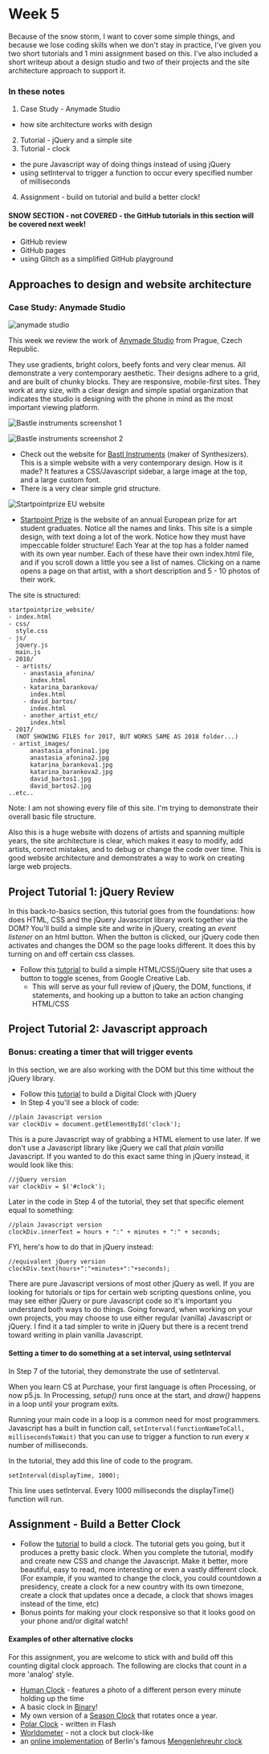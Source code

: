 # Week 5

Because of the snow storm, I want to cover some simple things, and because we lose coding skills when we don't stay in practice, I've given you two short tutorials and 1 mini assignment based on this. I've also included a short writeup about a design studio and two of their projects and the site architecture approach to support it.

### In these notes

1. Case Study - Anymade Studio
 - how site architecture works with design
2. Tutorial - jQuery and a simple site
3. Tutorial - clock
 - the pure Javascript way of doing things instead of using jQuery
 - using setInterval to trigger a function to occur every specified number of milliseconds
4. Assignment - build on tutorial and build a better clock!

#### SNOW SECTION - not COVERED - the GitHub tutorials in this section will be covered next week!
- GitHub review
- GitHub pages
- using Glitch as a simplified GitHub playground

## Approaches to design and website architecture

### Case Study: Anymade Studio

![anymade studio](anymade.png)

This week we review the work of [Anymade Studio](http://anymadestudio.com/) from Prague, Czech Republic.

They use gradients, bright colors, beefy fonts and very clear menus. All demonstrate a very contemporary aesthetic. Their designs adhere to a grid, and are built of chunky blocks. They are responsive, mobile-first sites. They work at any size, with a clear  design and simple spatial organization that indicates the studio is designing with the phone in mind as the most important viewing platform.

![Bastle instruments screenshot 1](bastl1.png)

![Bastle instruments screenshot 2](bastl2.png)

- Check out the website for [Bastl Instruments](https://bastl-instruments.com/) (maker of Synthesizers). This is a simple website with a very contemporary design. How is it made? It features a CSS/Javascript sidebar, a large image at the top, and a large custom font.
- There is a very clear simple grid structure.

![Startpointprize EU website](startpointprize.png)

- [Startpoint Prize](http://www.startpointprize.eu/2018/) is the website of an annual European prize for art student graduates. Notice all the names and links. This site is a simple design, with text doing a lot of the work. Notice how they must have impeccable folder structure! Each Year at the top has a folder named with its own year number. Each of these have their own index.html file, and if you scroll down a little you see a list of names. Clicking on a name opens a page on that artist, with a short description and 5 - 10 photos of their work.

The site is structured:

```
startpointprize_website/
- index.html
- css/
  style.css
- js/
  jquery.js
  main.js
- 2018/
  - artists/
    - anastasia_afonina/
      index.html
    - katarina_barankova/
      index.html
    - david_bartos/
      index.html
    - another_artist_etc/
      index.html
- 2017/
  (NOT SHOWING FILES for 2017, BUT WORKS SAME AS 2018 folder...)
 - artist_images/
      anastasia_afonina1.jpg
      anastasia_afonina2.jpg
      katarina_barankova1.jpg
      katarina_barankova2.jpg
      david_bartos1.jpg
      david_bartos2.jpg
..etc..
```

Note: I am not showing every file of this site. I'm trying to demonstrate their overall basic file structure.

Also this is a huge website with dozens of artists and spanning multiple years, the site architecture is clear, which makes it easy to modify, add artists, correct mistakes, and to debug or change the code over time. This is good website architecture and demonstrates a way to work on creating large web projects.

## Project Tutorial 1: jQuery Review

In this back-to-basics section, this tutorial goes from the foundations: how does HTML, CSS and the jQuery Javascript library work together via the DOM? You'll build a simple site and write in jQuery, creating an *event listener* on an html button. When the button is clicked, our jQuery code then activates and changes the DOM so the page looks different. It does this by turning on and off certain css classes.

- Follow this [tutorial](https://googlecreativelab.github.io/coder-projects/projects/night_and_day/) to build a simple HTML/CSS/jQuery site that uses a button to toggle scenes, from Google Creative Lab.
  - This will serve as your full review of jQuery, the DOM, functions, if statements, and hooking up a button to take an action changing HTML/CSS


## Project Tutorial 2: Javascript approach

### Bonus: creating a timer that will trigger events

In this section, we are also working with the DOM but this time without the jQuery library.

- Follow this [tutorial](https://googlecreativelab.github.io/coder-projects/projects/digital_clock/) to build a Digital Clock with jQuery
- In Step 4 you'll see a block of code:

```
//plain Javascript version
var clockDiv = document.getElementById('clock');
```

This is a pure Javascript way of grabbing a HTML element to use later. If we don't use a Javascript library like jQuery we call that *plain vanilla* Javascript. If you wanted to do this exact same thing in jQuery instead, it would look like this:

```
//jQuery version
var clockDiv = $('#clock');
```

Later in the code in Step 4 of the tutorial, they set that specific element equal to something:

```
//plain Javascript version
clockDiv.innerText = hours + ":" + minutes + ":" + seconds;
```

FYI, here's how to do that in jQuery instead:

```
//equivalent jQuery version
clockDiv.text(hours+":"+minutes+":"+seconds);
```

There are pure Javascript versions of most other jQuery as well. If you are looking for tutorials or tips for certain web scripting questions online, you may see either jQuery or pure Javascript code so it's important you understand both ways to do things. Going forward, when working on your own projects, you may choose to use either regular (vanilla) Javascript or jQuery. I find it a tad simpler to write in jQuery but there is a recent trend toward writing in plain vanilla Javascript.


#### Setting a timer to do something at a set interval, using setInterval

In Step 7 of the tutorial, they demonstrate the use of setInterval.

When you learn CS at Purchase, your first language is often Processing, or now p5.js. In Processing, *setup()* runs once at the start, and *draw()* happens in a loop until your program exits.

Running your main code in a loop is a common need for most programmers. Javascript has a built in function call, ```setInterval(functionNameToCall, millisecondsToWait)``` that you can use to trigger a function to run every *x* number of milliseconds.

In the tutorial, they add this line of code to the program.


```
setInterval(displayTime, 1000);
```

This line uses setInterval. Every 1000 milliseconds the displayTime() function will run.

## Assignment - Build a Better Clock

- Follow the [tutorial](https://googlecreativelab.github.io/coder-projects/projects/digital_clock/) to build a clock. The tutorial gets you going, but it produces a pretty basic clock. When you complete the tutorial, modify and create new CSS and change the Javascript. Make it better, more beautiful, easy to read, more interesting or even a vastly different clock. (For example, if you wanted to change the clock, you could countdown a presidency, create a clock for a new country with its own timezone, create a clock that updates once a decade, a clock that shows images instead of the time, etc)
- Bonus points for making your clock responsive so that it looks good on your phone and/or digital watch!

#### Examples of other alternative clocks

For this assignment, you are welcome to stick with and build off this counting digital clock approach. The following are clocks that count in a more 'analog' style.

- [Human Clock](https://www.humanclock.com/) - features a photo of a different person every minute holding up the time
- A basic clock in [Binary](https://binary.onlineclock.net/)!
- My own version of a [Season Clock](http://leetusman.com/everyday/9/) that rotates once a year.
- [Polar Clock](http://blog.pixelbreaker.com/polarclock) - written in Flash
- [Worldometer](http://www.worldometers.info/) - not a clock but clock-like
- an [online implementation](https://jayasurian123.github.io/berlin-uhr/) of Berlin's famous [Mengenlehreuhr clock](https://www.futilitycloset.com/2017/01/17/the-mengenlehreuhr/)
